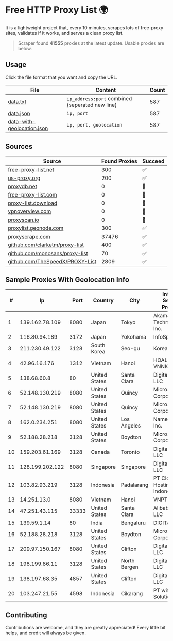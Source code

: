 
# Free HTTP Proxy List 🌍

It is a lightweight project that, every 10 minutes, scrapes lots of free-proxy sites, validates if it works, and serves a clean proxy list.


> Scraper found **41555** proxies at the latest update. Usable proxies are below.

## Usage

Click the file format that you want and copy the URL.


|File|Content|Count|
|----|-------|-----|
|[data.txt](https://raw.githubusercontent.com/themiralay/Proxy-List-World/master/data.txt)|`ip_address:port` combined (seperated new line)|587|
|[data.json](https://raw.githubusercontent.com/themiralay/Proxy-List-World/master/data.json)|`ip, port`|587|
|[data-with-geolocation.json](https://raw.githubusercontent.com/themiralay/Proxy-List-World/master/data-with-geolocation.json)|`ip, port, geolocation`|587|

## Sources

|Source|Found Proxies|Succeed|
|------|-------------|-------|
|[free-proxy-list.net](https://free-proxy-list.net)|300|✅|
|[us-proxy.org](https://www.us-proxy.org)|200|✅|
|[proxydb.net](http://proxydb.net)|0|🚫|
|[free-proxy-list.com](https://free-proxy-list.com/?page=&port=&type%5B%5D=http&type%5B%5D=https&up_time=0&search=Search)|0|🚫|
|[proxy-list.download](https://www.proxy-list.download/HTTP)|0|🚫|
|[vpnoverview.com](https://vpnoverview.com/privacy/anonymous-browsing/free-proxy-servers)|0|🚫|
|[proxyscan.io](https://www.proxyscan.io)|0|🚫|
|[proxylist.geonode.com](https://proxylist.geonode.com/api/proxy-list?limit=300&page=1&sort_by=lastChecked&sort_type=desc&protocols=http,https)|300|✅|
|[proxyscrape.com](https://api.proxyscrape.com/v2/?request=displayproxies&protocol=http&timeout=10000&country=all&ssl=all&anonymity=all)|37476|✅|
|[github.com/clarketm/proxy-list](https://raw.githubusercontent.com/clarketm/proxy-list/master/proxy-list-raw.txt)|400|✅|
|[github.com/monosans/proxy-list](https://raw.githubusercontent.com/monosans/proxy-list/main/proxies/http.txt)|70|✅|
|[github.com/TheSpeedX/PROXY-List](https://raw.githubusercontent.com/TheSpeedX/PROXY-List/master/http.txt)|2809|✅|


## Sample Proxies With Geolocation Info

|#|Ip|Port|Country|City|Internet Service Provider|
|-|--|----|-------|----|-------------------------|
|1|139.162.78.109|8080|Japan|Tokyo|Akamai Technologies, Inc.|
|2|116.80.94.189|3172|Japan|Yokohama|InfoSphere|
|3|211.230.49.122|3128|South Korea|Seo-gu|Korea Telecom|
|4|42.96.16.176|1312|Vietnam|Hanoi|HOALAC-VNNIC|
|5|138.68.60.8|80|United States|Santa Clara|DigitalOcean, LLC|
|6|52.148.130.219|8080|United States|Quincy|Microsoft Corporation|
|7|52.148.130.219|8080|United States|Quincy|Microsoft Corporation|
|8|162.0.234.251|8080|United States|Los Angeles|Namecheap, Inc.|
|9|52.188.28.218|3128|United States|Boydton|Microsoft Corporation|
|10|159.203.61.169|3128|Canada|Toronto|DigitalOcean, LLC|
|11|128.199.202.122|8080|Singapore|Singapore|DigitalOcean, LLC|
|12|103.82.93.219|3128|Indonesia|Padalarang|PT Cloud Hosting Indonesia|
|13|14.251.13.0|8080|Vietnam|Hanoi|VNPT|
|14|47.251.43.115|33333|United States|Santa Clara|Alibaba Cloud LLC|
|15|139.59.1.14|80|India|Bengaluru|DIGITALOCEAN|
|16|52.188.28.218|3128|United States|Boydton|Microsoft Corporation|
|17|209.97.150.167|8080|United States|Clifton|DigitalOcean, LLC|
|18|198.199.86.11|3128|United States|North Bergen|DigitalOcean, LLC|
|19|138.197.68.35|4857|United States|Clifton|DigitalOcean, LLC|
|20|103.247.21.55|4598|Indonesia|Cikarang|PT wifian Solution|



## Contributing

Contributions are welcome, and they are greatly appreciated! Every
little bit helps, and credit will always be given.


